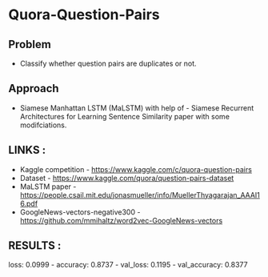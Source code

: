 # Quora-Question-Pairs

## Problem
- Classify whether question pairs are duplicates or not.

## Approach

- Siamese Manhattan LSTM (MaLSTM) with help of - Siamese Recurrent Architectures for Learning Sentence Similarity paper with some modifciations.

## LINKS :
 * Kaggle competition - https://www.kaggle.com/c/quora-question-pairs
 * Dataset - https://www.kaggle.com/quora/question-pairs-dataset
 * MaLSTM paper - https://people.csail.mit.edu/jonasmueller/info/MuellerThyagarajan_AAAI16.pdf
 * GoogleNews-vectors-negative300 - https://github.com/mmihaltz/word2vec-GoogleNews-vectors
 

## RESULTS :

loss: 0.0999 - accuracy: 0.8737 - val_loss: 0.1195 - val_accuracy: 0.8377
